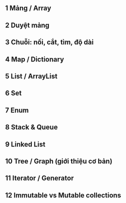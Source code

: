 ## 1 Mảng / Array
## 2 Duyệt mảng
## 3 Chuỗi: nối, cắt, tìm, độ dài
## 4 Map / Dictionary 
## 5 List / ArrayList
## 6 Set
## 7 Enum
## 8 Stack & Queue
## 9 Linked List
## 10 Tree / Graph (giới thiệu cơ bản)
## 11 Iterator / Generator
## 12 Immutable vs Mutable collections